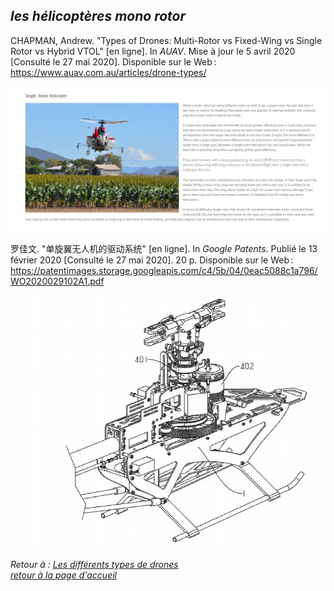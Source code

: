 ## <span style= "color=#8A2BE2"> *les hélicoptères mono rotor*</span>

CHAPMAN, Andrew. "Types of Drones: Multi-Rotor vs Fixed-Wing vs Single Rotor vs Hybrid VTOL" [en ligne]. In *AUAV*. Mise à jour le 5 avril 2020 [Consulté le 27 mai 2020]. Disponible sur le Web : <https://www.auav.com.au/articles/drone-types/>

![schmrex](images/hmr1.jpg)


罗佳文. "单旋翼无人机的驱动系统" [en ligne]. In *Google Patents*. Publié le 13 février 2020 [Consulté le 27 mai 2020]. 20 p. Disponible sur le Web : <https://patentimages.storage.googleapis.com/c4/5b/04/0eac5088c1a796/WO2020029102A1.pdf> 

![schmrs](images/hmr2.jpg)


*Retour à : [Les différents types de drones](cm.md)*  
[*retour à la page d'accueil*](index.md)
